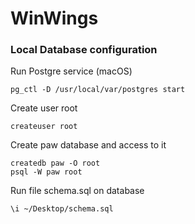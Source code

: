 # WinWings

### Local Database configuration 
Run Postgre service (macOS)
```
pg_ctl -D /usr/local/var/postgres start
```
Create user root
```
createuser root
```
Create paw database and access to it
```
createdb paw -O root
psql -W paw root
```
Run file schema.sql on database
```
\i ~/Desktop/schema.sql
```
